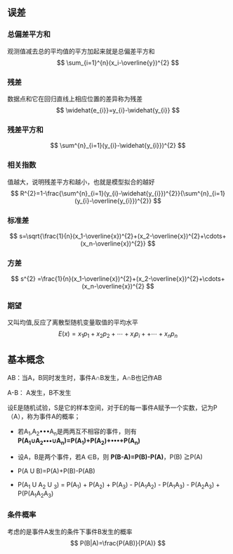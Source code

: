 ## 误差

### 总偏差平方和

观测值减去总的平均值的平方加起来就是总偏差平方和
$$
\sum_{i=1}^{n}(x_i-\overline{y})^{2}
$$

### 残差

数据点和它在回归直线上相应位置的差异称为残差
$$
\widehat{e_{i}}=y_{i}-\widehat{y_{i}}
$$

### 残差平方和

$$
\sum^{n}_{i=1}(y_{i}-\widehat{y_{i}})^{2}
$$

### 相关指数

值越大，说明残差平方和越小，也就是模型拟合的越好
$$
R^{2}=1-\frac{\sum^{n}_{i=1}(y_{i}-\widehat{y_{i}})^{2}}{\sum^{n}_{i=1}(y_{i}-\overline{y_{i}})^{2}}
$$

### 标准差

$$
s=\sqrt{\frac{1}{n}(x_1-\overline{x})^{2}+(x_2-\overline{x})^{2}+\cdots+(x_n-\overline{x})^{2}}
$$


### 方差

$$
s^{2} =\frac{1}{n}(x_1-\overline{x})^{2}+(x_2-\overline{x})^{2}+\cdots+(x_n-\overline{x})^{2}
$$

### 期望

又叫均值,反应了离散型随机变量取值的平均水平
$$
E(x)=x_1p_1+x_2p_2+\cdots+x_ip_i++\cdots+x_np_n
$$



## 基本概念

AB：当A，B同时发生时，事件A∩B发生，A∩B也记作AB

A-B： A发生，B不发生

设E是随机试验，S是它的样本空间，对于E的每一事件A赋予一个实数，记为P（A），称为事件A的概率；

- 若A<sub>1</sub>,A<sub>2</sub>•••A<sub>n</sub>是两两互不相容的事件，则有**P(A<sub>1</sub>∪A<sub>2</sub>•••∪A<sub>n</sub>)=P(A<sub>1</sub>)+P(A<sub>2</sub>)+•••+P(A<sub>n</sub>)**

- 设A，B是两个事件，若A ∈B，则 **P(B-A)=P(B)-P(A)**，P(B) ≧P(A)
- P(A U B)=P(A)+P(B)-P(AB)
- P(A<sub>1</sub> U A<sub>2</sub> U <sub>3</sub>) = P(A<sub>1</sub>) + P(A<sub>2</sub>) + P(A<sub>3</sub>) - P(A<sub>1</sub>A<sub>2</sub>) - P(A<sub>1</sub>A<sub>3</sub>) - P(A<sub>2</sub>A<sub>3</sub>) + P(P(A<sub>1</sub>A<sub>2</sub>A<sub>3</sub>)

### 条件概率

考虑的是事件A发生的条件下事件B发生的概率
$$
P(B|A)=\frac{P(AB)}{P(A)}
$$
